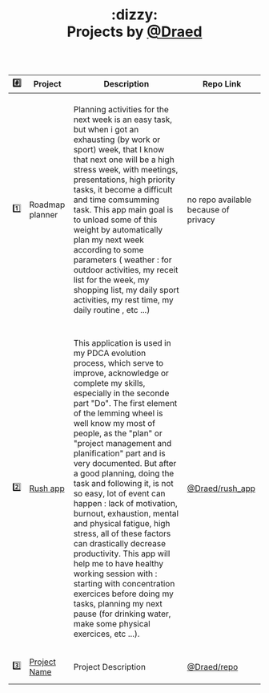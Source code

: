 <h1 align="center">:dizzy:<br /><a href="https://github.com/Draed"></a>Projects by <a href="https://github.com/Draed">@Draed</a>
  </h1>
<br /><br />

<p align="center">

| :hash: | Project | Description | Repo Link |
|:--------:|---------|-------------|-----------|
| :one: | Roadmap planner | <br /> Planning activities for the next week is an easy task, but when i got an exhausting (by work or sport) week, that I know that next one will be a high stress week, with meetings, presentations, high priority tasks, it become a difficult and time comsumming task. This app main goal is to unload some of this weight by automatically plan my next week according to some parameters ( weather : for outdoor activities, my receit list for the week, my shopping list, my daily sport activities, my rest time, my daily routine , etc ...) <br /><br /> | no repo available because of privacy |
| :two: | [Rush app](https://github.com/Draed/rush_app)| <br /> This application is used in my PDCA evolution process, which serve to improve, acknowledge or complete my skills, especially in the seconde part "Do". The first element of the lemming wheel is well know my most of people, as the "plan" or "project management and planification" part and is very documented. But after a good planning, doing the task and following it, is not so easy, lot of event can happen : lack of motivation, burnout, exhaustion, mental and physical fatigue, high stress, all of these factors can drastically decrease productivity. This app will help me to have healthy working session with : starting with concentration exercices before doing my tasks, planning my next pause (for drinking water, make some physical exercices, etc ...).  <br /><br /> | [@Draed/rush_app](https://github.com/Draed/rush_app) |
| :three: | [Project Name](https://Draed.github.io)| <br /> Project Description <br /><br /> | [@Draed/repo](https://github.com/Draed) |

</p>